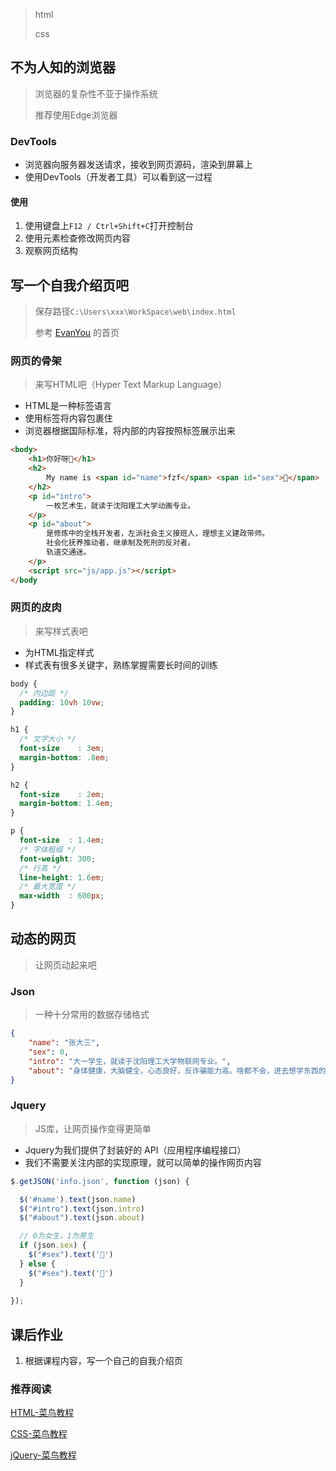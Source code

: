 > html
>
> css

## 不为人知的浏览器

> 浏览器的复杂性不亚于操作系统
>
> 推荐使用Edge浏览器

### DevTools

- 浏览器向服务器发送请求，接收到网页源码，渲染到屏幕上
- 使用DevTools（开发者工具）可以看到这一过程

#### 使用

1. 使用键盘上`F12 / Ctrl+Shift+C`打开控制台
2. 使用元素检查修改网页内容
3. 观察网页结构

## 写一个自我介绍页吧

> 保存路径`C:\Users\xxx\WorkSpace\web\index.html`
>
> 参考 [EvanYou](https://evanyou.me/) 的首页

### 网页的骨架

> 来写HTML吧（Hyper Text Markup Language）

- HTML是一种标签语言
- 使用标签将内容包裹住
- 浏览器根据国际标准，将内部的内容按照标签展示出来

```html
<body>
	<h1>你好呀👋</h1>
	<h2>
		My name is <span id="name">fzf</span> <span id="sex">👦</span>
	</h2>
	<p id="intro">
		一枚艺术生，就读于沈阳理工大学动画专业。
	</p>
	<p id="about">
		是修炼中的全栈开发者，左派社会主义接班人，理想主义建政带师。
		社会化抚养推动者，继承制及死刑的反对者。
		轨道交通迷。
	</p>
	<script src="js/app.js"></script>
</body
```

### 网页的皮肉

> 来写样式表吧

- 为HTML指定样式
- 样式表有很多关键字，熟练掌握需要长时间的训练

```css
body {
  /* 内边距 */
  padding: 10vh 10vw;
}

h1 {
  /* 文字大小 */
  font-size    : 3em;
  margin-bottom: .8em;
}

h2 {
  font-size    : 2em;
  margin-bottom: 1.4em;
}

p {
  font-size  : 1.4em;
  /* 字体粗细 */
  font-weight: 300;
  /* 行高 */
  line-height: 1.6em;
  /* 最大宽度 */
  max-width  : 600px;
}
```

## 动态的网页

> 让网页动起来吧

### Json

> 一种十分常用的数据存储格式

```json
{
    "name": "张大三",
    "sex": 0,
    "intro": "大一学生，就读于沈阳理工大学物联网专业。",
    "about": "身体健康，大脑健全，心态良好，反诈骗能力高。啥都不会，进去想学东西的，emmmm没了。"
}
```

### Jquery

> JS库，让网页操作变得更简单

- Jquery为我们提供了封装好的 API（应用程序编程接口）
- 我们不需要关注内部的实现原理，就可以简单的操作网页内容

```js
$.getJSON('info.json', function (json) {

  $('#name').text(json.name)
  $("#intro").text(json.intro)
  $("#about").text(json.about)

  // 0为女生，1为男生
  if (json.sex) {
    $("#sex").text('👦')
  } else {
    $("#sex").text('👧')
  }
  
});
```

## 课后作业

1. 根据课程内容，写一个自己的自我介绍页

### 推荐阅读

[HTML-菜鸟教程](https://www.runoob.com/html/html-tutorial.html)

[CSS-菜鸟教程](https://www.runoob.com/css/css-tutorial.html)

[jQuery-菜鸟教程](https://www.runoob.com/jquery/jquery-tutorial.html)
